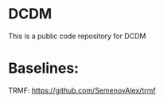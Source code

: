 # DCDM

This is a public code repository for DCDM

# Baselines:

TRMF: https://github.com/SemenovAlex/trmf

